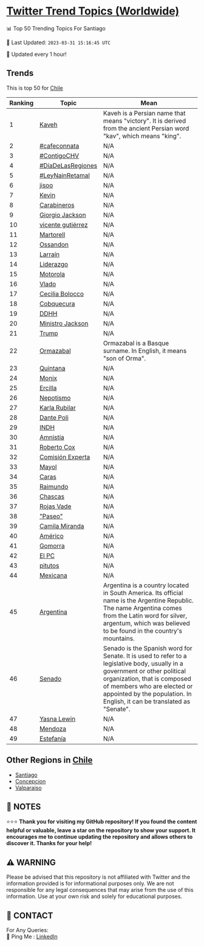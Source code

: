 [Twitter Trend Topics (Worldwide)](https://github.com/ErcinDedeoglu/Twitter-Trend-Topics)
==========


📊 Top 50 Trending Topics For Santiago

📆 Last Updated: `2023-03-31 15:16:45 UTC`

🔧 Updated every 1 hour!


## Trends

This is top 50 for [Chile](</Chile>)

| Ranking | Topic | Mean |
| ------- | ------------ | ------------ |
| 1 | [Kaveh](http://twitter.com/search?q=Kaveh) | Kaveh is a Persian name that means "victory". It is derived from the ancient Persian word "kav", which means "king". |
| 2 | [#cafeconnata](http://twitter.com/search?q=%23cafeconnata) | N/A |
| 3 | [#ContigoCHV](http://twitter.com/search?q=%23ContigoCHV) | N/A |
| 4 | [#DíaDeLasRegiones](http://twitter.com/search?q=%23D%c3%adaDeLasRegiones) | N/A |
| 5 | [#LeyNainRetamal](http://twitter.com/search?q=%23LeyNainRetamal) | N/A |
| 6 | [jisoo](http://twitter.com/search?q=jisoo) | N/A |
| 7 | [Kevin](http://twitter.com/search?q=Kevin) | N/A |
| 8 | [Carabineros](http://twitter.com/search?q=Carabineros) | N/A |
| 9 | [Giorgio Jackson](http://twitter.com/search?q=Giorgio+Jackson) | N/A |
| 10 | [vicente gutiérrez](http://twitter.com/search?q=vicente+guti%c3%a9rrez) | N/A |
| 11 | [Martorell](http://twitter.com/search?q=Martorell) | N/A |
| 12 | [Ossandon](http://twitter.com/search?q=Ossandon) | N/A |
| 13 | [Larraín](http://twitter.com/search?q=Larra%c3%adn) | N/A |
| 14 | [Liderazgo](http://twitter.com/search?q=Liderazgo) | N/A |
| 15 | [Motorola](http://twitter.com/search?q=Motorola) | N/A |
| 16 | [Vlado](http://twitter.com/search?q=Vlado) | N/A |
| 17 | [Cecilia Bolocco](http://twitter.com/search?q=Cecilia+Bolocco) | N/A |
| 18 | [Cobquecura](http://twitter.com/search?q=Cobquecura) | N/A |
| 19 | [DDHH](http://twitter.com/search?q=DDHH) | N/A |
| 20 | [Ministro Jackson](http://twitter.com/search?q=Ministro+Jackson) | N/A |
| 21 | [Trump](http://twitter.com/search?q=Trump) | N/A |
| 22 | [Ormazabal](http://twitter.com/search?q=Ormazabal) | Ormazabal is a Basque surname. In English, it means "son of Orma". |
| 23 | [Quintana](http://twitter.com/search?q=Quintana) | N/A |
| 24 | [Monix](http://twitter.com/search?q=Monix) | N/A |
| 25 | [Ercilla](http://twitter.com/search?q=Ercilla) | N/A |
| 26 | [Nepotismo](http://twitter.com/search?q=Nepotismo) | N/A |
| 27 | [Karla Rubilar](http://twitter.com/search?q=Karla+Rubilar) | N/A |
| 28 | [Dante Poli](http://twitter.com/search?q=Dante+Poli) | N/A |
| 29 | [INDH](http://twitter.com/search?q=INDH) | N/A |
| 30 | [Amnistía](http://twitter.com/search?q=Amnist%c3%ada) | N/A |
| 31 | [Roberto Cox](http://twitter.com/search?q=Roberto+Cox) | N/A |
| 32 | [Comisión Experta](http://twitter.com/search?q=Comisi%c3%b3n+Experta) | N/A |
| 33 | [Mayol](http://twitter.com/search?q=Mayol) | N/A |
| 34 | [Caras](http://twitter.com/search?q=Caras) | N/A |
| 35 | [Raimundo](http://twitter.com/search?q=Raimundo) | N/A |
| 36 | [Chascas](http://twitter.com/search?q=Chascas) | N/A |
| 37 | [Rojas Vade](http://twitter.com/search?q=Rojas+Vade) | N/A |
| 38 | ["Paseo"](http://twitter.com/search?q=%22Paseo%22) | N/A |
| 39 | [Camila Miranda](http://twitter.com/search?q=Camila+Miranda) | N/A |
| 40 | [Américo](http://twitter.com/search?q=Am%c3%a9rico) | N/A |
| 41 | [Gomorra](http://twitter.com/search?q=Gomorra) | N/A |
| 42 | [El PC](http://twitter.com/search?q=El+PC) | N/A |
| 43 | [pitutos](http://twitter.com/search?q=pitutos) | N/A |
| 44 | [Mexicana](http://twitter.com/search?q=Mexicana) | N/A |
| 45 | [Argentina](http://twitter.com/search?q=Argentina) | Argentina is a country located in South America. Its official name is the Argentine Republic. The name Argentina comes from the Latin word for silver, argentum, which was believed to be found in the country's mountains. |
| 46 | [Senado](http://twitter.com/search?q=Senado) | Senado is the Spanish word for Senate. It is used to refer to a legislative body, usually in a government or other political organization, that is composed of members who are elected or appointed by the population. In English, it can be translated as "Senate". |
| 47 | [Yasna Lewin](http://twitter.com/search?q=Yasna+Lewin) | N/A |
| 48 | [Mendoza](http://twitter.com/search?q=Mendoza) | N/A |
| 49 | [Estefanía](http://twitter.com/search?q=Estefan%c3%ada) | N/A |



## Other Regions in [Chile](</Chile>)

* [Santiago](</Chile/Santiago.md>)
* [Concepcion](</Chile/Concepcion.md>)
* [Valparaiso](</Chile/Valparaiso.md>)



## 📝 NOTES

⭐⭐⭐ **Thank you for visiting my GitHub repository! If you found the content helpful or valuable, leave a star on the repository to show your support. It encourages me to continue updating the repository and allows others to discover it. Thanks for your help!**


## ⚠️ WARNING

Please be advised that this repository is not affiliated with Twitter and the information provided is for informational purposes only. We are not responsible for any legal consequences that may arise from the use of this information. Use at your own risk and solely for educational purposes.


## 📨 CONTACT

 For Any Queries:  
            🏓 Ping Me : [LinkedIn](https://www.linkedin.com/in/ercindedeoglu/)
